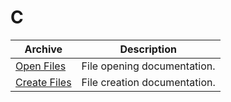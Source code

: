 # C

| Archive                           | Description                  |
|-----------------------------------|------------------------------|
| [Open Files](./Open-Files.md)     | File opening documentation.  |
| [Create Files](./Create-Files.md) | File creation documentation. |